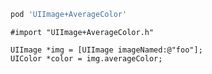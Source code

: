 ```ruby
pod 'UIImage+AverageColor'
```

```objc
#import "UIImage+AverageColor.h"

UIImage *img = [UIImage imageNamed:@"foo"];
UIColor *color = img.averageColor;
```
